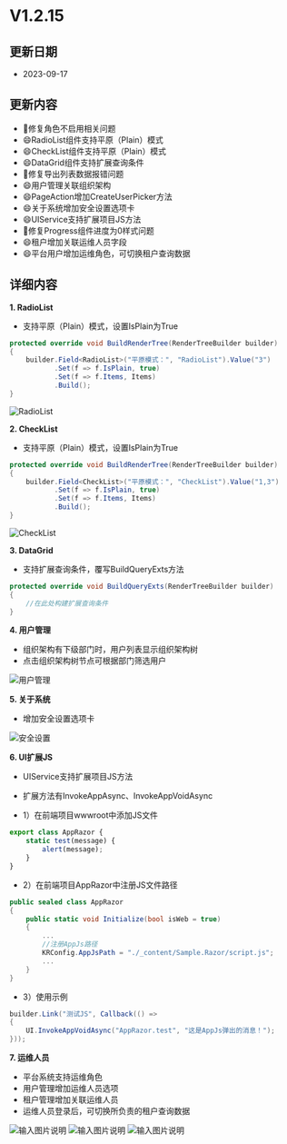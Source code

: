 # V1.2.15

## 更新日期

- 2023-09-17

## 更新内容

- 🐛修复角色不启用相关问题
- 😄RadioList组件支持平原（Plain）模式
- 😄CheckList组件支持平原（Plain）模式
- 😄DataGrid组件支持扩展查询条件
- 🐛修复导出列表数据报错问题
- 😄用户管理关联组织架构
- 😄PageAction增加CreateUserPicker方法
- 😄关于系统增加安全设置选项卡
- 😄UIService支持扩展项目JS方法
- 🐛修复Progress组件进度为0样式问题
- 😄租户增加关联运维人员字段
- 😄平台用户增加运维角色，可切换租户查询数据

## 详细内容

**1. RadioList**

- 支持平原（Plain）模式，设置IsPlain为True

```csharp
protected override void BuildRenderTree(RenderTreeBuilder builder)
{
    builder.Field<RadioList>("平原模式：", "RadioList").Value("3")
           .Set(f => f.IsPlain, true)
           .Set(f => f.Items, Items)
           .Build();
}
```

![RadioList](https://foruda.gitee.com/images/1693900399167877572/4d27d9b3_14334.png "屏幕截图")

**2. CheckList**

- 支持平原（Plain）模式，设置IsPlain为True

```csharp
protected override void BuildRenderTree(RenderTreeBuilder builder)
{
    builder.Field<CheckList>("平原模式：", "CheckList").Value("1,3")
           .Set(f => f.IsPlain, true)
           .Set(f => f.Items, Items)
           .Build();
}
```

![CheckList](https://foruda.gitee.com/images/1693900888907042433/d058184f_14334.png "屏幕截图")

**3. DataGrid**

- 支持扩展查询条件，覆写BuildQueryExts方法

```csharp
protected override void BuildQueryExts(RenderTreeBuilder builder)
{
    //在此处构建扩展查询条件
}
```

**4. 用户管理**

- 组织架构有下级部门时，用户列表显示组织架构树
- 点击组织架构树节点可根据部门筛选用户

![用户管理](https://foruda.gitee.com/images/1694002300538474810/0d519013_14334.png "屏幕截图")


**5. 关于系统**

- 增加安全设置选项卡

![安全设置](https://foruda.gitee.com/images/1694223495353214610/f5b6e1f2_14334.png "屏幕截图")

**6. UI扩展JS**

- UIService支持扩展项目JS方法
- 扩展方法有InvokeAppAsync、InvokeAppVoidAsync

- 1）在前端项目wwwroot中添加JS文件

```javascript
export class AppRazor {
    static test(message) {
        alert(message);
    }
}
```

- 2）在前端项目AppRazor中注册JS文件路径
```csharp
public sealed class AppRazor
{
    public static void Initialize(bool isWeb = true)
    {
        ...
        //注册AppJs路径
        KRConfig.AppJsPath = "./_content/Sample.Razor/script.js";
        ...
    }
}
```

- 3）使用示例

```csharp
builder.Link("测试JS", Callback(() =>
{
    UI.InvokeAppVoidAsync("AppRazor.test", "这是AppJs弹出的消息！");
}));
```

**7. 运维人员**

- 平台系统支持运维角色
- 用户管理增加运维人员选项
- 租户管理增加关联运维人员
- 运维人员登录后，可切换所负责的租户查询数据

![输入图片说明](https://foruda.gitee.com/images/1694949875239785482/bad0d1e5_14334.png "屏幕截图")
![输入图片说明](https://foruda.gitee.com/images/1694949916295377785/82a5f27a_14334.png "屏幕截图")
![输入图片说明](https://foruda.gitee.com/images/1694949977962868878/b353567a_14334.png "屏幕截图")
